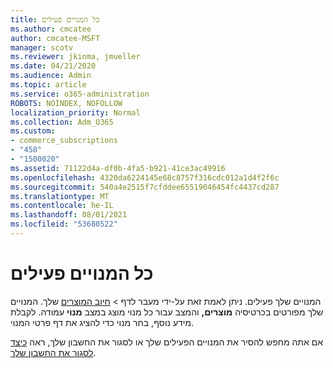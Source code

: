 ```yaml
---
title: כל המנויים פעילים
ms.author: cmcatee
author: cmcatee-MSFT
manager: scotv
ms.reviewer: jkinma, jmueller
ms.date: 04/21/2020
ms.audience: Admin
ms.topic: article
ms.service: o365-administration
ROBOTS: NOINDEX, NOFOLLOW
localization_priority: Normal
ms.collection: Adm_O365
ms.custom:
- commerce_subscriptions
- "458"
- "1500020"
ms.assetid: 71122d4a-df0b-4fa5-b921-41ce3ac49916
ms.openlocfilehash: 4320da6224145e68c8757f316cdc012a1d4f2f6c
ms.sourcegitcommit: 540a4e2515f7cfddee65519046454fc4437cd287
ms.translationtype: MT
ms.contentlocale: he-IL
ms.lasthandoff: 08/01/2021
ms.locfileid: "53680522"
---
```

# <a name="all-subscriptions-are-active"></a>כל המנויים פעילים

המנויים שלך פעילים. ניתן לאמת זאת על-ידי מעבר לדף  \> [חיוב המוצרים](https://go.microsoft.com/fwlink/p/?linkid=842054) שלך. המנויים שלך מפורטים בכרטיסיה **מוצרים,** והמצב עבור כל מנוי מוצג במצב **מנוי** עמודה. לקבלת מידע נוסף, בחר מנוי כדי להציג את דף פרטי המנוי.
  
אם אתה מחפש להסיר את המנויים הפעילים שלך או לסגור את החשבון שלך, ראה [כיצד לסגור את החשבון שלך](https://docs.microsoft.com/microsoft-365/commerce/close-your-account?view=o365-worldwide).
